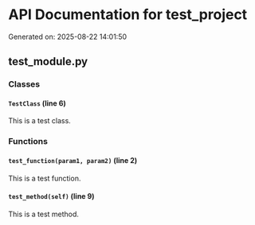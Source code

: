# API Documentation for test_project

Generated on: 2025-08-22 14:01:50

## test_module.py

### Classes

#### `TestClass` (line 6)

This is a test class.

### Functions

#### `test_function(param1, param2)` (line 2)

This is a test function.

#### `test_method(self)` (line 9)

This is a test method.

